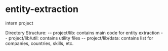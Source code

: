 entity-extraction
=================

intern project

Directory Structure:
-- project/lib: contains main code for entity extraction
-- project/lib/util: contains utility files
-- project/lib/data: contains list for companies, countries, skills, etc.
